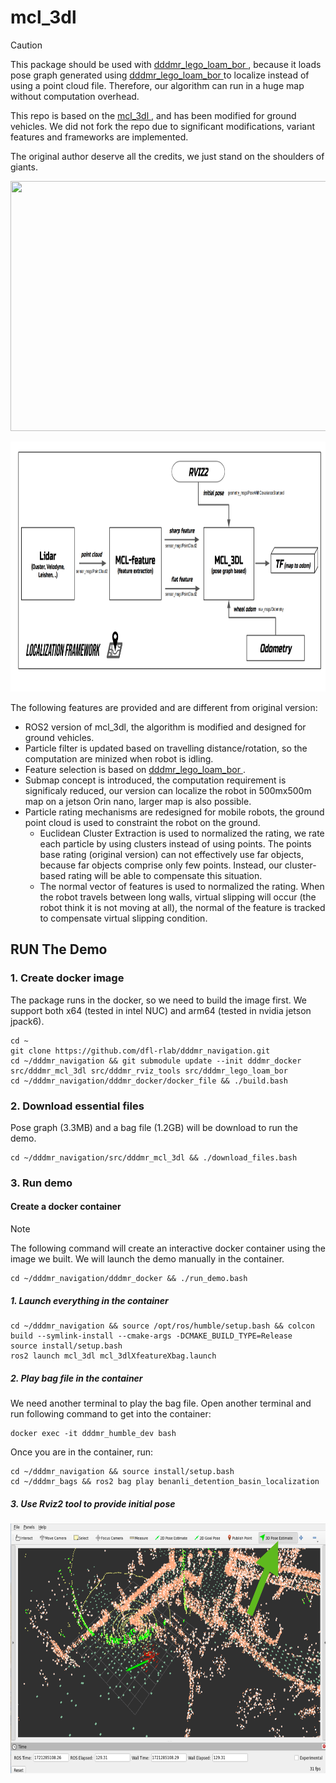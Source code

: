 # mcl_3dl

> [!CAUTION]
> This package should be used with [dddmr_lego_loam_bor ](https://github.com/dfl-rlab/dddmr_navigation/tree/main/src/dddmr_lego_loam), because it loads pose graph generated using [dddmr_lego_loam_bor ](https://github.com/dfl-rlab/dddmr_navigation/tree/main/src/dddmr_lego_loam) to localize instead of using a point cloud file. Therefore, our algorithm can run in a huge map without computation overhead.

This repo is based on the [mcl_3dl ](https://github.com/at-wat/mcl_3dl), and has been modified for ground vehicles. We did not fork the repo due to significant modifications, variant features and frameworks are implemented.

The original author deserve all the credits, we just stand on the shoulders of giants.

<p align='center'>
    <img src="https://github.com/dfl-rlab/dddmr_documentation_materials/blob/main/dddmr_mcl_3dl/dddmr_mcl_3dl.gif" width="640" height="400"/>
</p>

<p align='center'>
    <img src="https://github.com/dfl-rlab/dddmr_documentation_materials/blob/main/dddmr_mcl_3dl/mcl_3dl_diagram.png" width="640" height="400"/>
</p>

The following features are provided and are different from original version:

- ROS2 version of mcl_3dl, the algorithm is modified and designed for ground vehicles.
- Particle filter is updated based on travelling distance/rotation, so the computation are minized when robot is idling.
- Feature selection is based on [dddmr_lego_loam_bor ](https://github.com/dfl-rlab/dddmr_navigation/tree/main/src/dddmr_lego_loam).
- Submap concept is introduced, the computation requirement is significaly reduced, our version can localize the robot in 500mx500m map on a jetson Orin nano, larger map is also possible.
- Particle rating mechanisms are redesigned for mobile robots, the ground point cloud is used to constraint the robot on the ground.
  - Euclidean Cluster Extraction is used to normalized the rating, we rate each particle by using clusters instead of using points. The points base rating (original version) can not effectively use far objects, because far objects comprise only few points. Instead, our cluster-based rating will be able to compensate this situation.
  - The normal vector of features is used to normalized the rating. When the robot travels between long walls, virtual slipping will occur (the robot think it is not moving at all), the normal of the feature is tracked to compensate virtual slipping condition.

## RUN The Demo
### 1. Create docker image
The package runs in the docker, so we need to build the image first. We support both x64 (tested in intel NUC) and arm64 (tested in nvidia jetson jpack6).
```
cd ~
git clone https://github.com/dfl-rlab/dddmr_navigation.git
cd ~/dddmr_navigation && git submodule update --init dddmr_docker src/dddmr_mcl_3dl src/dddmr_rviz_tools src/dddmr_lego_loam_bor
cd ~/dddmr_navigation/dddmr_docker/docker_file && ./build.bash
```
### 2. Download essential files
Pose graph (3.3MB) and a bag file (1.2GB) will be download to run the demo.
```
cd ~/dddmr_navigation/src/dddmr_mcl_3dl && ./download_files.bash
```
### 3. Run demo
#### Create a docker container
> [!NOTE]
> The following command will create an interactive docker container using the image we built. We will launch the demo manually in the container.
```
cd ~/dddmr_navigation/dddmr_docker && ./run_demo.bash
```
##### 1. Launch everything in the container
```
cd ~/dddmr_navigation && source /opt/ros/humble/setup.bash && colcon build --symlink-install --cmake-args -DCMAKE_BUILD_TYPE=Release
source install/setup.bash
ros2 launch mcl_3dl mcl_3dlXfeatureXbag.launch
```
##### 2. Play bag file in the container
We need another terminal to play the bag file. Open another terminal and run following command to get into the container:
```
docker exec -it dddmr_humble_dev bash
```
Once you are in the container, run:
```
cd ~/dddmr_navigation && source install/setup.bash
cd ~/dddmr_bags && ros2 bag play benanli_detention_basin_localization
```
##### 3. Use Rviz2 tool to provide initial pose
<p align='center'>
    <img src="https://github.com/dfl-rlab/dddmr_documentation_materials/blob/main/dddmr_mcl_3dl/mcl_initial_pose.png" width="640" height="400"/>
</p>
